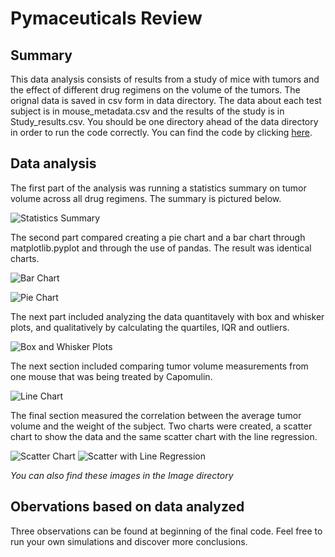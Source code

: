 # Pymaceuticals Review

## Summary
This data analysis consists of results from a study of mice with tumors and the effect of different drug regimens on the volume of the tumors. The orignal data is saved in csv form in data directory. The data about each test subject is in mouse_metadata.csv and the results of the study is in Study_results.csv. You should be one directory ahead of the data directory in order to run the code correctly. You can find the code by clicking [here](https://github.com/Corters22/Pymaceuticals_matplotlib/blob/main/Pymaceutical.ipynb).

## Data analysis

The first part of the analysis was running a statistics summary on tumor volume across all drug regimens. The summary is pictured below.


![Statistics Summary](https://github.com/Corters22/Pymaceuticals_matplotlib/blob/main/matplotlib%20stat%20screenshot.PNG)

The second part compared creating a pie chart and a bar chart through matplotlib.pyplot and through the use of pandas. The result was identical charts.

![Bar Chart](https://github.com/Corters22/Pymaceuticals_matplotlib/blob/main/Images/barchart.png)

![Pie Chart](https://github.com/Corters22/Pymaceuticals_matplotlib/blob/main/Images/piechart.png)

The next part included analyzing the data quantitavely with box and whisker plots, and qualitatively by calculating the quartiles, IQR and outliers.

![Box and Whisker Plots](https://github.com/Corters22/Pymaceuticals_matplotlib/blob/main/Images/boxplots.png)

The next section included comparing tumor volume measurements from one mouse that was being treated by Capomulin.

![Line Chart](https://github.com/Corters22/Pymaceuticals_matplotlib/blob/main/Images/linechart.png)

The final section measured the correlation between the average tumor volume and the weight of the subject. Two charts were created, a scatter chart to show the data and the same scatter chart with the line regression.

![Scatter Chart](https://github.com/Corters22/Pymaceuticals_matplotlib/blob/main/Images/scatter.png)
![Scatter with Line Regression](https://github.com/Corters22/Pymaceuticals_matplotlib/blob/main/Images/lineregress.png)

_You can also find these images in the Image directory_

## Obervations based on data analyzed
Three observations can be found at beginning of the final code. Feel free to run your own simulations and discover more conclusions.
